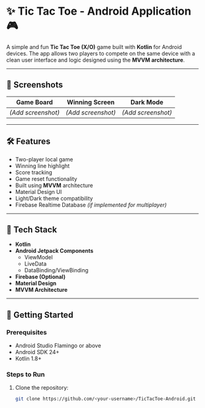 # ✨ Tic Tac Toe - Android Application 🎮

A simple and fun **Tic Tac Toe (X/O)** game built with **Kotlin** for Android devices. The app allows two players to compete on the same device with a clean user interface and logic designed using the **MVVM architecture**.

---

## 📱 Screenshots

| Game Board | Winning Screen | Dark Mode |
|------------|----------------|------------|
| *(Add screenshot)* | *(Add screenshot)* | *(Add screenshot)* |

---

## 🛠️ Features

- Two-player local game
- Winning line highlight
- Score tracking
- Game reset functionality
- Built using **MVVM** architecture
- Material Design UI
- Light/Dark theme compatibility
- Firebase Realtime Database *(if implemented for multiplayer)*

---

## 🧩 Tech Stack

- **Kotlin**
- **Android Jetpack Components**
  - ViewModel
  - LiveData
  - DataBinding/ViewBinding
- **Firebase (Optional)**
- **Material Design**
- **MVVM Architecture**

---

## 🚀 Getting Started

### Prerequisites

- Android Studio Flamingo or above
- Android SDK 24+
- Kotlin 1.8+

### Steps to Run

1. Clone the repository:
   ```bash
   git clone https://github.com/<your-username>/TicTacToe-Android.git
